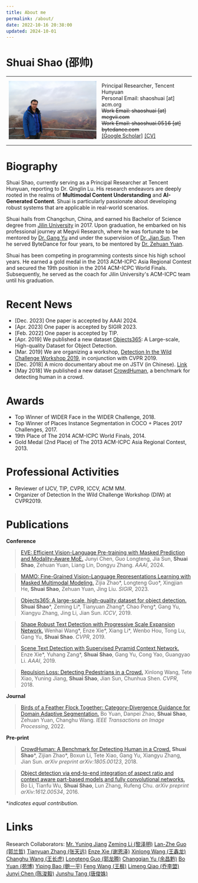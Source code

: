 ```yaml
---
title: About me
permalink: /about/
date: 2022-10-16 20:38:00
updated: 2024-10-01
---
```

# Shuai Shao (邵帅)
<html>
    <style>
        table, th, td{
            border: 0;
        }
    </style>
    <table>
        <tr>
            <td width="50%">
                <img src="/images/9K7A4275.JPG" width=100%>
            </td>
            <td width="50%">
                <p>
                Principal Researcher, Tencent Hunyuan<br>
                Personal Email: shaoshuai [at] acm.org<br>
                <del>Work Email: shaoshuai [at] megvii.com</del><br>
                <del>Work Email: shaoshuai.0516 [at] bytedance.com</del><br>
                <a href="https://scholar.google.com/citations?user=uL9iyKgAAAAJ">[Google Scholar]</a>
                <a href="/ShuaiShao_CV.pdf">[CV]</a>
                </p>
            </td>
        </tr>
    </table>
</html>

# Biography
Shuai Shao, currently serving as a Principal Researcher at Tencent Hunyuan, reporting to Dr. Qinglin Lu. His research endeavors are deeply rooted in the realms of **Multimodal Content Understanding** and **AI-Generated Content**. Shuai is particularly passionate about developing robust systems that are applicable in real-world scenarios.

Shuai hails from Changchun, China, and earned his Bachelor of Science degree from [Jilin University](http://www.jlu.edu.cn/) in 2017. Upon graduation, he embarked on his professional journey at Megvii Research, where he was fortunate to be mentored by [Dr. Gang Yu](http://www.skicyyu.org/) and under the supervision of [Dr. Jian Sun](https://scholar.google.com/citations?user=ALVSZAYAAAAJ). Then he served ByteDance for four years, to be mentored by [Dr. Zehuan Yuan](https://shallowyuan.github.io/).

Shuai has been competing in programming contests since his high school years. He earned a gold medal in the 2013 ACM-ICPC Asia Regional Contest and secured the 19th position in the 2014 ACM-ICPC World Finals. Subsequently, he served as the coach for Jilin University's ACM-ICPC team until his graduation.


# Recent News
- [Dec. 2023] One paper is accepted by AAAI 2024.
- [Apr. 2023] One paper is accepted by SIGIR 2023.
- [Feb. 2022] One paper is accepted by TIP.
- [Apr. 2019] We published a new dataset [Objects365](https://www.objects365.org/): A Large-scale, High-quality Dataset for Object Detection.
- [Mar. 2019] We are organizing a workshop, [Detection In the Wild Challenge Workshop 2019](https://www.objects365.org/workshop2019.html), in conjunction with CVPR 2019.
- [Dec. 2018] A micro documentary about me on JSTV (in Chinese). [Link](http://news.jstv.com/a/20181225/1545907806823.shtml)
- [May 2018] We published a new dataset [CrowdHuman](https://sshao0516.github.io/CrowdHuman/), a benchmark for detecting human in a crowd.

# Awards
- Top Winner of WIDER Face in the WIDER Challenge, 2018.
- Top Winner of Places Instance Segmentation in COCO + Places 2017 Challenges, 2017.
- 19th Place of The 2014 ACM-ICPC World Finals, 2014.
- Gold Medal (2nd Place) of The 2013 ACM-ICPC Asia Regional Contest, 2013.

# Professional Activities
- Reviewer of IJCV, TIP, CVPR, ICCV, ACM MM.
- Organizer of Detection In the Wild Challenge Workshop (DIW) at CVPR2019. 

# Publications
**Conference**
> [EVE: Efficient Vision-Language Pre-training with Masked Prediction and Modality-Aware MoE.](https://arxiv.org/pdf/2308.11971.pdf)
Junyi Chen, Guo Longteng, Jia Sun, **Shuai Shao**, Zehuan Yuan, Liang Lin, Dongyu Zhang.
*AAAI*, 2024.

> [MAMO: Fine-Grained Vision-Language Representations Learning with Masked Multimodal Modeling.](https://arxiv.org/pdf/2210.04183)
Zijia Zhao*, Longteng Guo*, Xingjian He, **Shuai Shao**, Zehuan Yuan, Jing Liu.
*SIGIR*, 2023.

> [Objects365: A large-scale, high-quality dataset for object detection.](https://openaccess.thecvf.com/content_ICCV_2019/papers/Shao_Objects365_A_Large-Scale_High-Quality_Dataset_for_Object_Detection_ICCV_2019_paper.pdf)
**Shuai Shao**\*, Zeming Li\*, Tianyuan Zhang\*, Chao Peng\*, Gang Yu, Xiangyu Zhang, Jing Li, Jian Sun.
*ICCV*, 2019.

> [Shape Robust Text Detection with Progressive Scale Expansion Network.](https://openaccess.thecvf.com/content_CVPR_2019/papers/Wang_Shape_Robust_Text_Detection_With_Progressive_Scale_Expansion_Network_CVPR_2019_paper.pdf)
Wenhai Wang*, Enze Xie*, Xiang Li*, Wenbo Hou, Tong Lu, Gang Yu, **Shuai Shao**.
*CVPR*, 2019.

> [Scene Text Detection with Supervised Pyramid Context Network.](https://ojs.aaai.org/index.php/AAAI/article/download/4935/4808)
Enze Xie*, Yuhang Zang*, **Shuai Shao**, Gang Yu, Cong Yao, Guangyao Li.
*AAAI*, 2019.

> [Repulsion Loss: Detecting Pedestrians in a Crowd.](http://openaccess.thecvf.com/content_cvpr_2018/papers/Wang_Repulsion_Loss_Detecting_CVPR_2018_paper.pdf)
Xinlong Wang, Tete Xiao, Yuning Jiang, **Shuai Shao**, Jian Sun, Chunhua Shen.
*CVPR*, 2018.

**Journal**
> [Birds of a Feather Flock Together: Category-Divergence Guidance for Domain Adaptive Segmentation.](https://arxiv.org/pdf/2204.02111.pdf)
Bo Yuan, Danpei Zhao, **Shuai Shao**, Zehuan Yuan, Changhu Wang.
*IEEE Transactions on Image Processing*, 2022.

**Pre-print**
> [CrowdHuman: A Benchmark for Detecting Human in a Crowd.](https://arxiv.org/pdf/1805.00123)
**Shuai Shao***, Zijian Zhao*, Boxun Li, Tete Xiao, Gang Yu, Xiangyu Zhang, Jian Sun.
*arXiv preprint arXiv:1805.00123*, 2018.

> [Object detection via end-to-end integration of aspect ratio and context aware part-based models and fully convolutional networks.](https://arxiv.org/pdf/1612.00534)
Bo Li, Tianfu Wu, **Shuai Shao**, Lun Zhang, Rufeng Chu.
*arXiv preprint arXiv:1612.00534*, 2016.

*_indicates equal contribution._

# Links
Research Collaborators:
[Mr. Yuning Jiang](https://yuningjiang.github.io/) [Zeming Li (黎泽明)](https://www.zemingli.com/) [Lan-Zhe Guo (郭兰哲)](http://www.guolz.com/) [Tianyuan Zhang (张天远)](http://tianyuanzhang.com/) [Enze Xie (谢恩泽)](https://xieenze.github.io/) [Xinlong Wang (王鑫龙)](https://www.xloong.wang/) [Changhu Wang (王长虎)](https://changhu.wang/) [Longteng Guo (郭龙腾)](https://ltguo19.github.io/) [Changqian Yu (余昌黔)](https://www.changqianyu.me/) [Bo Yuan (苑博)](https://ybio.github.io/) [Yiping Bao (鲍一平)](https://scholar.google.com/citations?user=EB9_W4kAAAAJ) [Feng Wang (王枫)](https://scholar.google.com/citations?user=ob2gp1QAAAAJ) [Limeng Qiao (乔李盟)](https://scholar.google.com/citations?user=3PFZAg0AAAAJ) [Junyi Chen (陈浚毅)](https://ssyze.cn/) [Junshu Tang (唐俊姝)](https://junshutang.github.io)
